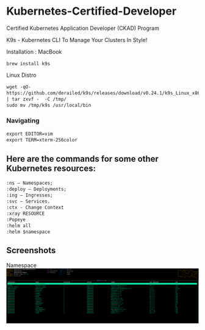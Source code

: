 # Kubernetes-Certified-Developer
Certified Kubernetes Application Developer (CKAD) Program

K9s - Kubernetes CLI To Manage Your Clusters In Style!

Installation :
MacBook 
```
brew install k9s
```
Linux Distro 
```
wget -qO- https://github.com/derailed/k9s/releases/download/v0.24.1/k9s_Linux_x86_64.tar.gz | tar zxvf -  -C /tmp/
sudo mv /tmp/k9s /usr/local/bin
```

### Navigating
```
export EDITOR=vim
export TERM=xterm-256color
```

## Here are the commands for some other Kubernetes resources:

    :ns — Namespaces;
    :deploy — Deployments;
    :ing — Ingresses;
    :svc — Services.
    :ctx - Change Context
    :xray RESOURCE
    :Popeye
    :helm all
    :helm $namespace
## Screenshots
Namespace
     <img src="asset/k9s-ns.PNG"/>
